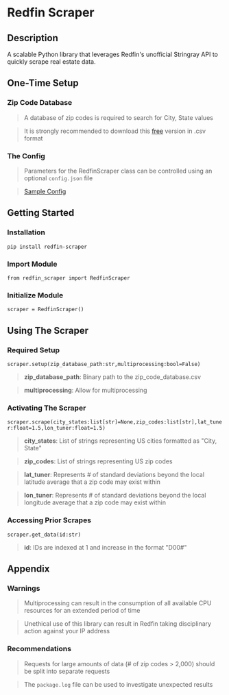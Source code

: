 ﻿# Redfin Scraper

## Description
A scalable Python library that leverages Redfin's unofficial Stringray API to quickly scrape real estate data.

## One-Time Setup
### Zip Code Database
> A database of zip codes is required to search for City, State values  

> It is strongly recommended to download this [free](https://www.unitedstateszipcodes.org/zip-code-database/#) version in .csv format
### The Config
> Parameters for the RedfinScraper class can be controlled using an optional `config.json` file  

> [Sample Config](https://github.com/ryansherby/RedfinScraper/blob/main/config.json)



## Getting Started
### Installation
`pip install redfin-scraper`

### Import Module
`from redfin_scraper import RedfinScraper`  

### Initialize Module
`scraper = RedfinScraper()`

## Using The Scraper
### Required Setup
`scraper.setup(zip_database_path:str,multiprocessing:bool=False)`

> **zip_database_path**: Binary path to the zip_code_database.csv  

> **multiprocessing**: Allow for multiprocessing

### Activating The Scraper
`scraper.scrape(city_states:list[str]=None,zip_codes:list[str],lat_tuner:float=1.5,lon_tuner:float=1.5)`
>**city_states**: List of strings representing US cities formatted as "City, State"  

>**zip_codes**: List of strings representing US zip codes  

>**lat_tuner**: Represents # of standard deviations beyond the local latitude average that a zip code may exist within   

>**lon_tuner**: Represents # of standard deviations beyond the local longitude average that a zip code may exist within  

### Accessing Prior Scrapes
`scraper.get_data(id:str)`
>**id**: IDs are indexed at 1 and increase in the format "D00#"

## Appendix
### Warnings
> Multiprocessing can result in the consumption of all available CPU resources for an extended period of time  

> Unethical use of this library can result in Redfin taking disciplinary action against your IP address  

### Recommendations
> Requests for large amounts of data (# of zip codes > 2,000) should be split into separate requests  

> The `package.log` file can be used to investigate unexpected results
